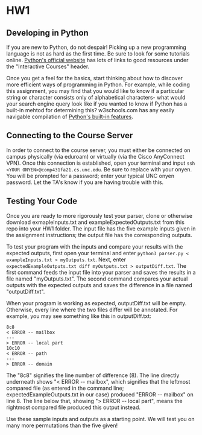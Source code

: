 # HW1 
## Developing in Python
If you are new to Python, do not despair!  Picking up a new programming language is not as hard as the first time.  Be sure to look for some tutorials online.  [Python's official website](https://wiki.python.org/moin/BeginnersGuide/NonProgrammers) has lots of links to good resources under the "Interactive Courses" header.

Once you get a feel for the basics, start thinking about how to discover more efficient ways of programming in Python.  For example, while coding this assignment, you may find that you would like to know if a particular string or character consists only of alphabetical characters- what would your search engine query look like if you wanted to know if Python has a built-in mehtod for determining this?  w3schools.com has any easily navigable compilation of [Python's built-in features](https://www.w3schools.com/python/python_reference.asp).

## Connecting to the Course Server
In order to connect to the course server, you must either be connected on campus physically (via eduroam) or virtually (via the Cisco AnyConnect VPN).  Once this connection is established, open your terminal and input ```ssh <YOUR ONYEN>@comp431fa21.cs.unc.edu```.  Be sure to replace <YOUR ONYEN> with your onyen.  You will be prompted for a password; enter your typical UNC onyen password.  Let the TA's know if you are having trouble with this.

## Testing Your Code
Once you are ready to more rigorously test your parser, clone or otherwise download exmapleInputs.txt and exampleExpectedOutputs.txt from this repo into your HW1 folder.  The input file has the five example inputs given in the assignment instructions; the output file has the corresponding outputs.

To test your program with the inputs and compare your results with the expected outputs, first open your terminal and enter ```python3 parser.py < exampleInputs.txt > myOutputs.txt```.  Next, enter ```expectedExampleOutputs.txt diff myOutputs.txt > outputDiff.txt```.  The first command feeds the input file into your parser and saves the results in a file named "myOutputs.txt".  The second command compares your actual outputs with the expected outputs and saves the difference in a file named "outputDiff.txt".
  
When your program is working as expected, outputDiff.txt will be empty.  Otherwise, every line where the two files differ will be annotated.  For example, you may see something like this in outputDiff.txt:
  ```
8c8
< ERROR -- mailbox
---
> ERROR -- local part
10c10
< ERROR -- path
---
> ERROR -- domain
```
The "8c8" signifies the line number of difference (8).  The line directly underneath shows "< ERROR -- mailbox", which signifies that the leftmost compared file (as entered in the command line; expectedExampleOutputs.txt in our case) produced "ERROR -- mailbox" on line 8.  The line below that, showing "> ERROR -- local part", means the rightmost compared file produced this output instead.  
  
Use these sample inputs and outputs as a starting point.  We will test you on many more permutations than the five given!
